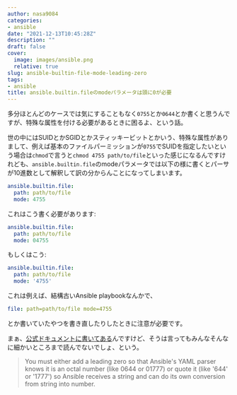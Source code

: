 ```yaml
---
author: nasa9084
categories:
- ansible
date: "2021-12-13T10:45:28Z"
description: ""
draft: false
cover:
  image: images/ansible.png
  relative: true
slug: ansible-builtin-file-mode-leading-zero
tags:
- ansible
title: ansible.builtin.fileのmodeパラメータは頭に0が必要
---
```



多分ほとんどのケースでは気にすることもなく`0755`とか`0644`とか書くと思うんですが、特殊な属性を付ける必要があるときに困るよ、という話。

世の中にはSUIDとかSGIDとかスティッキービットとかいう、特殊な属性がありまして、例えば基本のファイルパーミッションが`0755`でSUIDを指定したいという場合は`chmod`で言うと`chmod 4755 path/to/file`といった感じになるんですけれども、`ansible.builtin.file`のmodeパラメータでは以下の様に書くとパーサが10進数として解釈して訳の分からんことになってしまいます。

``` yaml
ansible.builtin.file:
  path: path/to/file
  mode: 4755
```

これはこう書く必要があります:

``` yaml
ansible.builtin.file:
  path: path/to/file
  mode: 04755
```

もしくはこう:

``` yaml
ansible.builtin.file:
  path: path/to/file
  mode: '4755'
```

これは例えば、結構古いAnsible playbookなんかで、

``` yaml
file: path=path/to/file mode=4755
```

とか書いていたやつを書き直したりしたときに注意が必要です。

まぁ、[公式ドキュメントに書いてある](https://docs.ansible.com/ansible/latest/collections/ansible/builtin/file_module.html#parameter-mode)んですけど、そうは言ってもみんなそんなに細かいところまで読んでないでしょ、という。

> You must either add a leading zero so that Ansible's YAML parser knows it is an octal number (like 0644 or 01777) or quote it (like '644' or '1777') so Ansible receives a string and can do its own conversion from string into number.



